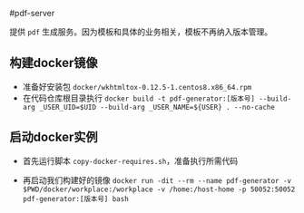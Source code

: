 #pdf-server

提供 `pdf` 生成服务。因为模板和具体的业务相关，模板不再纳入版本管理。

## 构建docker镜像

- 准备好安装包 `docker/wkhtmltox-0.12.5-1.centos8.x86_64.rpm`
- 在代码仓库根目录执行
`docker build -t pdf-generator:[版本号] --build-arg _USER_UID=$UID --build-arg _USER_NAME=${USER} . --no-cache`

## 启动docker实例

- 首先运行脚本 `copy-docker-requires.sh`，准备执行所需代码

- 再启动我们构建好的镜像 `docker run -dit --rm --name pdf-generator -v $PWD/docker/workplace:/workplace -v /home:/host-home -p 50052:50052 pdf-generator:[版本号] bash`
